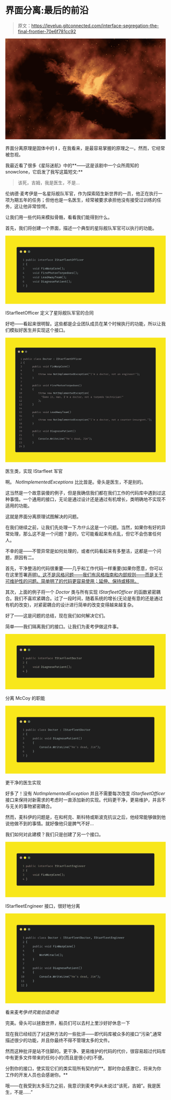 # 界面分离:最后的前沿

> 原文：<https://levelup.gitconnected.com/interface-segregation-the-final-frontier-70e6f781cc92>

![](img/ace44b8b71d73cd173276ff1c15b165b.png)

界面分离原理是固体中的 **I** ，在我看来，是最容易掌握的原理之一。然而，它经常被忽视。

我最近看了很多《星际迷航》中的**——这是该剧中一个众所周知的 snowclone，它启发了我写这篇短文:**

> 该死，吉姆，我是医生，不是…

伦纳德·麦考伊是一名星际舰队军官，作为探索陌生新世界的一员，他正在执行一项为期五年的任务；但他也是一名医生，经常被要求承担他没有接受过训练的任务，这让他非常惊愕。

让我们用一些代码来模拟骨骼，看看我们能得到什么。

首先，我们将创建一个界面，描述一个典型的星际舰队军官可以执行的功能。

![](img/d61d75c061109e96e126c22de0fe4435.png)

IStarfleetOfficer 定义了星际舰队军官的合同

好吧——看起来很明智。这些都是企业团队成员在某个时候执行的功能，所以让我们模拟好医生并实现这个接口。

![](img/194632cb8ab4c5c424e0fd372003f6b5.png)

医生类，实现 IStarfleet 军官

啊。 *NotImplementedExceptions* 比比皆是。骨头是医生，不是别的。

这当然是一个故意装傻的例子，但是我确信我们都在我们工作的代码库中遇到过这种事情。一个通用的接口，无论是通过设计还是通过有机增长，类明确地不实现不适用的功能。

这就是界面分离原理试图解决的问题。

在我们继续之前，让我们先处理一下*为什么*这是一个问题。当然，如果你有好的异常处理，那么这不是一个问题？是的，它可能看起来有点乱，但它不会伤害任何人。

不幸的是——不管异常是如何处理的，或者代码看起来有多整洁，这都是一个问题，原因有二。

首先，干净整洁的代码很重要——几乎和工作代码一样重要(如果你愿意，你可以在这里签署[声明)。这不是风格问题——我们有风格指南和内部规则——而是关于可维护性的问题。简单明了的代码更容易使用；延伸、保持或移除。](http://manifesto.softwarecraftsmanship.org/)

其次，上面的例子将一个 *Doctor* 类与所有实现 *IStarfleetOfficer* 的函数紧密耦合。我们不喜欢紧耦合。过了一段时间，随着系统的增长(无论是有意的还是通过有机的改变)，对紧密耦合的设计进行简单的改变变得越来越复杂。

好了——这是问题的总结，现在我们如何解决它们。

简单——我们隔离我们的接口。让我们为麦考伊做这件事。

![](img/d4b916477983a4d804e515d66262e04d.png)

分离 McCoy 的职能

![](img/653635419d70145571f04bc2ef118a80.png)

更干净的医生实现

好多了！没有 *NotImplementedException* 并且不需要每次改变 *IStarfleetOfficer* 接口来保持对新需求的考虑时一直添加新的实现。代码更干净，更易维护，并且不与无关的事物紧密耦合。

然而，麦科伊的问题是，在和柯克、斯科特或斯波克抗议之后，他经常能够做到他说他做不到的事情。就好像他只是脾气不好…

我们如何对此建模？我们只是创建了另一个接口。

![](img/3e82ab37af9a677393783ba464526674.png)

IStarfleetEngineer 接口，很好地分离

![](img/288854a6e21f22bc36de099176733e5d.png)

看来麦考伊*终究能创造奇迹*

完美。骨头可以拯救世界，船员们可以去村上里沙好好休息一下

现在我已经经历了对这种方法的一些批评——即代码库被众多的接口“污染”,通常描述很少的功能，并且你最终不得不管理太多的文件。

然而这种批评是站不住脚的。更干净、更易维护的代码的代价，很容易超过代码库中有更多文件带来的任何小的(而且是很小的)不便。

分割你的接口，使实现它们的类实现所有契约的**。那时你会感激它，将来为你工作的开发人员也会感谢你。**

哦——在我受到太多压力之前，我意识到麦考伊从未说过“该死，吉姆”。我是医生，不是……”